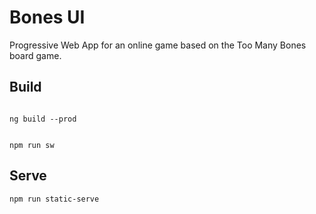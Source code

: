 # Bones UI

Progressive Web App for an online game based on the Too Many Bones board game.

## Build

<code>  
ng build --prod

npm run sw
</code>

## Serve

<code>npm run static-serve</code>
